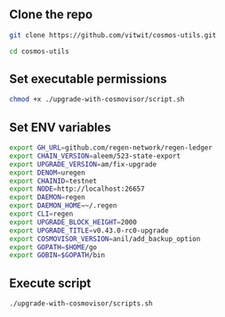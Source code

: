 
## Clone the repo

```sh
git clone https://github.com/vitwit/cosmos-utils.git

cd cosmos-utils
```

## Set executable permissions

```sh
chmod +x ./upgrade-with-cosmovisor/script.sh
```

## Set ENV variables
```sh
export GH_URL=github.com/regen-network/regen-ledger
export CHAIN_VERSION=aleem/523-state-export
export UPGRADE_VERSION=am/fix-upgrade
export DENOM=uregen
export CHAINID=testnet
export NODE=http://localhost:26657
export DAEMON=regen
export DAEMON_HOME=~/.regen
export CLI=regen
export UPGRADE_BLOCK_HEIGHT=2000
export UPGRADE_TITLE=v0.43.0-rc0-upgrade
export COSMOVISOR_VERSION=anil/add_backup_option
export GOPATH=$HOME/go
export GOBIN=$GOPATH/bin
```

## Execute script

```sh
./upgrade-with-cosmovisor/scripts.sh
```

